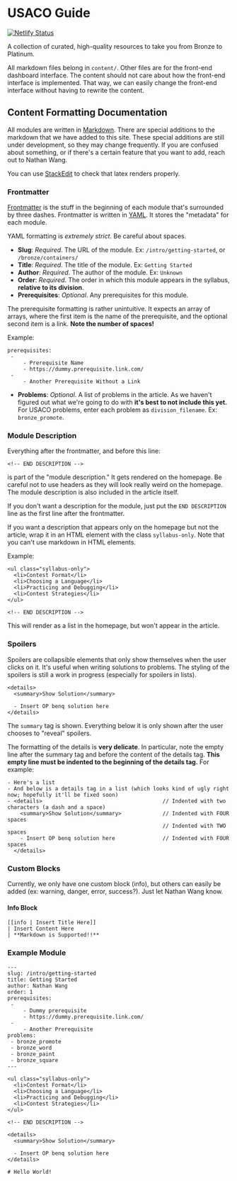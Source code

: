 # USACO Guide

[![Netlify Status](https://api.netlify.com/api/v1/badges/55c39a3b-64ec-40e3-9085-3cf1aa89c36f/deploy-status)](https://app.netlify.com/sites/usaco-guide/deploys)

A collection of curated, high-quality resources to take you from Bronze to Platinum.

All markdown files belong in `content/`. Other files are for the front-end dashboard interface. 
The content should not care about how the front-end interface is implemented. That way, we can easily
change the front-end interface without having to rewrite the content.


## Content Formatting Documentation

All modules are written in [Markdown](https://www.markdownguide.org/cheat-sheet/). There are special additions to the markdown that we have added to this site.
These special additions are still under development, so they may change frequently.
If you are confused about something, or if there's a certain feature that you want to add, reach out to Nathan Wang.

You can use [StackEdit](https://stackedit.io/) to check that latex renders properly.

### Frontmatter

[Frontmatter](https://jekyllrb.com/docs/front-matter/) is the stuff in the beginning of each module that's surrounded 
by three dashes. Frontmatter is written in [YAML](https://yaml.org/). It stores the "metadata" for each module.

YAML formatting is _extremely strict_. Be careful about spaces.

- **Slug**: _Required_. The URL of the module. Ex: `/intro/getting-started`, or `/bronze/containers/`
- **Title**: _Required_. The title of the module. Ex: `Getting Started`
- **Author**: _Required_. The author of the module. Ex: `Unknown`
- **Order**: _Required_. The order in which this module appears in the syllabus, **relative to its division**.
- **Prerequisites**: _Optional_. Any prerequisites for this module.

The prerequisite formatting is rather unintuitive. It expects an array of arrays, where the first item is
the name of the prerequisite, and the optional second item is a link. **Note the number of spaces!**

Example:
```
prerequisites:
 -
     - Prerequisite Name
     - https://dummy.prerequisite.link.com/
 -
     - Another Prerequisite Without a Link
```

- **Problems**: _Optional_. A list of problems in the article. As we haven't figured out what we're going to do with 
  **it's best to not include this yet.** For USACO problems, enter each problem as `division_filename`. Ex: `bronze_promote`. 

### Module Description

Everything after the frontmatter, and before this line:

```
<!-- END DESCRIPTION -->
```

is part of the "module description." It gets rendered on the homepage. Be careful not to use headers
as they will look really weird on the homepage. The module description is also included in the article itself.

If you don't want a description for the module, just put the `END DESCRIPTION` line as the first line
after the frontmatter.

If you want a description that appears only on the homepage but not the article, wrap it in
an HTML element with the class `syllabus-only`. Note that you can't use markdown in HTML elements.

Example:
```
<ul class="syllabus-only">
  <li>Contest Format</li>
  <li>Choosing a Language</li>
  <li>Practicing and Debugging</li>
  <li>Contest Strategies</li>
</ul>

<!-- END DESCRIPTION -->
```

This will render as a list in the homepage, but won't appear in the article.

### Spoilers

Spoilers are collapsible elements that only show themselves when the user clicks on it. It's useful
when writing solutions to problems. The styling of the spoilers is still a work in progress (especially for spoilers in lists).

```
<details>
  <summary>Show Solution</summary>

  - Insert OP benq solution here
</details>
```

The `summary` tag is shown. Everything below it is only shown after the user chooses to "reveal" spoilers.

The formatting of the details is **very delicate**. In particular, note the empty line after the summary tag
and before the content of the details tag. **This empty line must be indented to the beginning of the details tag.**
For example:

```
- Here's a list
- And below is a details tag in a list (which looks kind of ugly right now; hopefully it'll be fixed soon)
- <details>                                      // Indented with two characters (a dash and a space)
    <summary>Show Solution</summary>             // Indented with FOUR spaces
                                                 // Indented with TWO spaces
    - Insert OP benq solution here               // Indented with FOUR spaces
  </details>
```

### Custom Blocks

Currently, we only have one custom block (info), but others can easily be added (ex: warning, danger, error, success?).
Just let Nathan Wang know.

#### Info Block

```
[[info | Insert Title Here]]
| Insert Content Here
| **Markdown is Supported!!**
```

### Example Module

```
---
slug: /intro/getting-started
title: Getting Started
author: Nathan Wang
order: 1
prerequisites:
 -
     - Dummy prerequisite
     - https://dummy.prerequisite.link.com/
 -
     - Another Prerequisite
problems:
 - bronze_promote
 - bronze_word
 - bronze_paint
 - bronze_square
---

<ul class="syllabus-only">
  <li>Contest Format</li>
  <li>Choosing a Language</li>
  <li>Practicing and Debugging</li>
  <li>Contest Strategies</li>
</ul>

<!-- END DESCRIPTION -->

<details>
  <summary>Show Solution</summary>

  - Insert OP benq solution here
</details>

# Hello World!
```